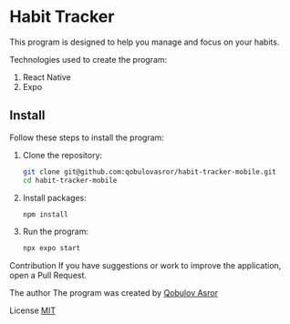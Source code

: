# Habit Tracker

This program is designed to help you manage and focus on your habits.

Technologies used to create the program:
1. React Native
2. Expo

## Install

Follow these steps to install the program:

1. Clone the repository:
   ```bash
   git clone git@github.com:qobulovasror/habit-tracker-mobile.git
   cd habit-tracker-mobile
   ```
2. Install packages:
   ```bash
   npm install
   ```
3. Run the program:
   ```bash
   npx expo start
   ```

Contribution
If you have suggestions or work to improve the application, open a Pull Request.

The author
The program was created by [Qobulov Asror](https://github.com/qobulovasror)

License
[MIT](https://github.com/qobulovasror/habit-tracker-mobile/blob/main/LICENSE)
